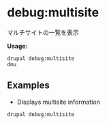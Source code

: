 # debug:multisite
マルチサイトの一覧を表示

**Usage:**
```
drupal debug:multisite
dmu
```

## Examples
* Displays multisite information
```
drupal debug:multisite
```
